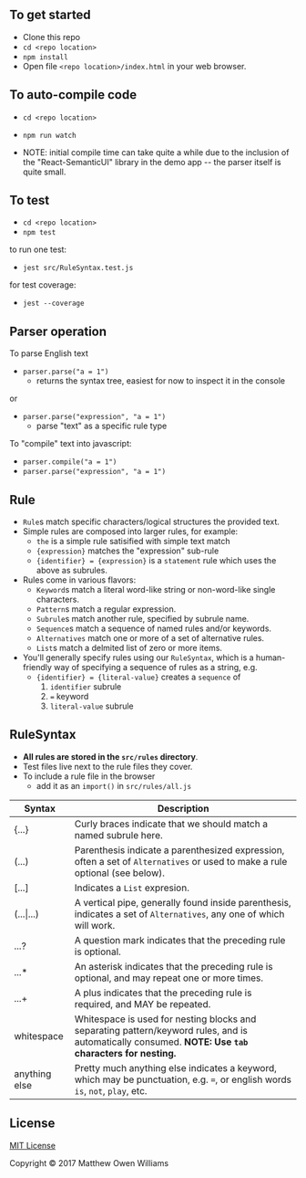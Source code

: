To get started
----------------
- Clone this repo
- `cd <repo location>`
- `npm install`
- Open file `<repo location>/index.html` in your web browser.


To auto-compile code
----------------
- `cd <repo location>`
- `npm run watch`

- NOTE: initial compile time can take quite a while due to the inclusion of the "React-SemanticUI" library in the demo app -- the parser itself is quite small.


To test
----------------
- `cd <repo location>`
- `npm test`

to run one test:

- `jest src/RuleSyntax.test.js`

for test coverage:

- `jest --coverage`



Parser operation
----------------

To parse English text

- `parser.parse("a = 1")`
	- returns the syntax tree, easiest for now to inspect it in the console

or

- `parser.parse("expression", "a = 1")`
	- parse "text" as a specific rule type


To "compile" text into javascript:

- `parser.compile("a = 1")`
- `parser.parse("expression", "a = 1")`


Rule
----
- `Rule`s match specific characters/logical structures the provided text.
- Simple rules are composed into larger rules, for example:
	- `the` is a simple rule satisified with simple text match
	- `{expression}` matches the "expression" sub-rule
	- `{identifier} = {expression}` is a `statement` rule which uses the above as subrules.
- Rules come in various flavors:
	- `Keyword`s match a literal word-like string or non-word-like single characters.
	- `Pattern`s match a regular expression.
	- `Subrule`s match another rule, specified by subrule name.
	- `Sequence`s match a sequence of named rules and/or keywords.
	- `Alternatives` match one or more of a set of alternative rules.
	- `List`s match a delmited list of zero or more items.
- You'll generally specify rules using our `RuleSyntax`, which is a human-friendly way
	of specifying a sequence of rules as a string, e.g.
	- `{identifier} = {literal-value}` creates a `sequence` of
		1. `identifier` subrule
		2. `=` keyword
		3. `literal-value` subrule

RuleSyntax
----------
- **All rules are stored in the `src/rules` directory**.
- Test files live next to the rule files they cover.
- To include a rule file in the browser
	- add it as an `import()` in `src/rules/all.js`

| Syntax		| Description |
|---------------|-------------|
| {...}		| Curly braces indicate that we should match a named subrule here. |
| (...)		| Parenthesis indicate a parenthesized expression, often a set of `Alternatives` or used to make a rule optional (see below). |
| [...]		| Indicates a `List` expresion. |
| (...&#124;...)	| A vertical pipe, generally found inside parenthesis, indicates a set of `Alternatives`, any one of which will work.
| ...?		| A question mark indicates that the preceding rule is optional. |
| ...*		| An asterisk indicates that the preceding rule is optional, and may repeat one or more times. |
| ...+		| A plus indicates that the preceding rule is required, and MAY be repeated. |
| whitespace	| Whitespace is used for nesting blocks and separating pattern/keyword rules, and is automatically consumed. **NOTE: Use `tab` characters for nesting.** |
| anything else	| Pretty much anything else indicates a keyword, which may be punctuation, e.g. `=`, or english words `is`, `not`, `play`, etc. |


License
-------
[MIT License](https://opensource.org/licenses/MIT)

Copyright &copy; 2017 Matthew Owen Williams
